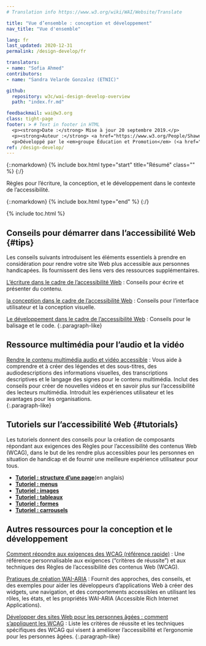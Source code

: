 ```yaml
---
# Translation info https://www.w3.org/wiki/WAI/Website/Translate

title: "Vue d’ensemble : conception et développement"
nav_title: "Vue d'ensemble"

lang: fr
last_updated: 2020-12-31
permalink: /design-develop/fr

translators:
- name: "Sofia Ahmed"
contributors:
- name: "Sandra Velarde Gonzalez (ETNIC)"

github:
  repository: w3c/wai-design-develop-overview
  path: "index.fr.md"

feedbackmail: wai@w3.org
class: tight-page
footer: > # Text in footer in HTML
  <p><strong>Date :</strong> Mise à jour 20 septembre 2019.</p>
  <p><strong>Auteur :</strong> <a href="https://www.w3.org/People/Shawn/">Shawn Lawton Henry</a>.</p>
  <p>Développé par le <em>groupe Éducation et Promotion</em> (<a href="http://www.w3.org/WAI/EO/">EOWG</a>).</p>
ref: /design-develop/
---
```


{::nomarkdown}
{% include box.html type="start" title="Résumé" class="" %}
{:/}

Règles pour l’écriture, la conception, et le développement dans le contexte de l’accessibilité.

{::nomarkdown}
{% include box.html type="end" %}
{:/}


{% include toc.html %}

## Conseils pour démarrer dans l’accessibilité Web  {#tips}

Les conseils suivants introduisent les éléments essentiels à prendre en considération pour rendre votre site Web plus accessible aux personnes handicapées. Ils fournissent des liens vers des ressources supplémentaires.

[L’écriture dans le cadre de l’accessibilité Web](/tips/writing/)
: Conseils pour écrire et présenter du contenu.

[la conception dans le cadre de l’accessibilité Web](/tips/designing/)
: Conseils pour l’interface utilisateur et la conception visuelle.

[Le développement dans le cadre de l’accessibilité Web](/tips/developing/)
: Conseils pour le balisage et le code.
{:.paragraph-like}

## Ressource multimédia pour l’audio et la vidéo

[Rendre le contenu multimédia audio et vidéo accessible](https://www.w3.org/WAI/media/av/)
: Vous aide à comprendre et à créer des légendes et des sous-titres, des audiodescriptions des informations visuelles, des transcriptions descriptives et le langage des signes pour le contenu multimédia. Inclut des conseils pour créer de nouvelles vidéos et en savoir plus sur l’accessibilité des lecteurs multimédia. Introduit les expériences utilisateur et les avantages pour les organisations.  
{:.paragraph-like}

## Tutoriels sur l’accessibilité Web {#tutorials}

Les tutoriels donnent des conseils pour la création de composants répondant aux exigences des Règles pour l’accessibilité des contenus Web (WCAG), dans le but de les rendre plus accessibles pour les personnes en situation de handicap et de fournir une meilleure expérience utilisateur pour tous.

* **[Tutoriel : structure d’une page](https://www.w3.org/WAI/tutorials/page-structure/)**(en anglais)
* **[Tutoriel : menus](https://www.w3.org/WAI/tutorials/menus/)**
* **[Tutoriel : images](https://www.w3.org/WAI/tutorials/images/)**
* **[Tutoriel : tableaux](https://www.w3.org/WAI/tutorials/tables/)**
* **[Tutoriel : formes](https://www.w3.org/WAI/tutorials/forms/)**
* **[Tutoriel : carrousels](https://www.w3.org/WAI/tutorials/carousels/)**

## Autres ressources pour la conception et le développement

[Comment répondre aux exigences des WCAG (référence rapide)](https://www.w3.org/WAI/WCAG21/quickref/)
: Une référence personnalisable aux exigences (“critères de réussite”) et aux techniques des Règles de l’accessibilité des contenus Web (WCAG).

[Pratiques de création WAI-ARIA](https://www.w3.org/TR/wai-aria-practices/)
: Fournit des approches, des conseils, et des exemples pour aider les développeurs d’applications Web à créer des widgets, une navigation, et des comportements accessibles en utilisant les rôles, les états, et les propriétés WAI-ARIA (Accessible Rich Internet Applications).  

[Développer des sites Web pour les personnes âgées : comment s’appliquent les WCAG](https://www.w3.org/WAI/older-users/developing/)
: Liste les critères de réussite et les techniques spécifiques des WCAG qui visent à améliorer l’accessibilité et l’ergonomie pour les personnes âgées.
{:.paragraph-like}
